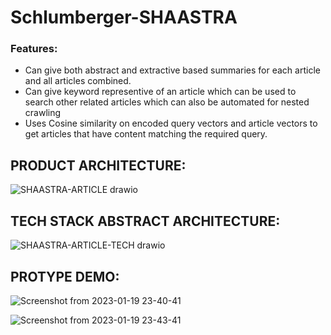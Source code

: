 # Schlumberger-SHAASTRA

### Features:
- Can give both abstract and extractive based summaries for each article and all articles combined.
- Can give keyword representive of an article which can be used to search other related articles which can also be automated for nested crawling
- Uses Cosine similarity on encoded query vectors and article vectors to get articles that have content matching the required query.

## PRODUCT ARCHITECTURE:
![SHAASTRA-ARTICLE drawio](https://user-images.githubusercontent.com/57902078/213528159-6413d960-cfbf-4ae6-a2ad-e72b83aae8f7.png)


## TECH STACK ABSTRACT ARCHITECTURE:
![SHAASTRA-ARTICLE-TECH drawio](https://user-images.githubusercontent.com/57902078/213528189-6dbe2344-67f1-4c5a-aca5-af002ae120cf.png)

## PROTYPE DEMO:

![Screenshot from 2023-01-19 23-40-41](https://user-images.githubusercontent.com/57902078/213528607-2c2f9794-6715-4135-9197-9395380ae73b.png)

![Screenshot from 2023-01-19 23-43-41](https://user-images.githubusercontent.com/57902078/213528617-990d110f-2fa3-4723-9bd3-296dfde071a8.png)
